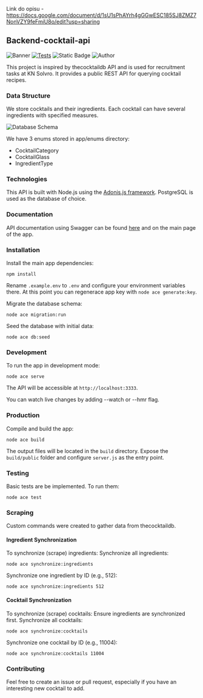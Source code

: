 Link do opisu - https://docs.google.com/document/d/1sU1sPhAYrh4gGGwESC185SJ8ZMZ7NonVZY9feFmiU8o/edit?usp=sharing



## Backend-cocktail-api

![Banner](./banner.png)
[![Tests](https://github.com/Solvro/backend-cocktail-api/actions/workflows/test.yml/badge.svg)](https://github.com/Solvro/backend-cocktail-api/actions/workflows/test.yml)
![Static Badge](https://img.shields.io/badge/version-1.1.0-80B3FF)
![Author](https://img.shields.io/badge/author-Dawid%20Linek-%23274276)


This project is inspired by thecocktaildb API and is used for recruitment tasks at KN Solvro. It provides a public REST API for querying cocktail recipes.

### Data Structure

We store cocktails and their ingredients. Each cocktail can have several ingredients with specified measures.

![Database Schema](./diagram.png)

We have 3 enums stored in app/enums directory:
- CocktailCategory
- CocktailGlass
- IngredientType

### Technologies

This API is built with Node.js using the [Adonis.js framework](https://adonisjs.com/). PostgreSQL is used as the database of choice.

### Documentation

API documentation using Swagger can be found [here](https://cocktails.solvro.pl) and on the main page of the app.

### Installation

Install the main app dependencies:
   ```
   npm install
   ```

Rename `.example.env` to `.env` and configure your environment variables there. At this point you can regenerace app key with `node ace generate:key`.

Migrate the database schema:
   ```
   node ace migration:run
   ```

Seed the database with initial data:
   ```
   node ace db:seed
   ```

### Development

To run the app in development mode:
```
node ace serve
```

The API will be accessible at `http://localhost:3333`.

You can watch live changes by adding --watch or --hmr flag.

### Production

Compile and build the app:
   ```
   node ace build
   ```

The output files will be located in the `build` directory. Expose the `build/public` folder and configure `server.js` as the entry point.

### Testing

Basic tests are be implemented. To run them:
```
node ace test
```

### Scraping

Custom commands were created to gather data from thecocktaildb.

#### Ingredient Synchronization

To synchronize (scrape) ingredients:
Synchronize all ingredients:
  ```
  node ace synchronize:ingredients
  ```
Synchronize one ingredient by ID (e.g., 512):
  ```
  node ace synchronize:ingredients 512
  ```

#### Cocktail Synchronization

To synchronize (scrape) cocktails:
Ensure ingredients are synchronized first.
Synchronize all cocktails:
  ```
  node ace synchronize:cocktails
  ```
Synchronize one cocktail by ID (e.g., 11004):
  ```
  node ace synchronize:cocktails 11004
  ```

### Contributing
Feel free to create an issue or pull request, especially if you have an interesting new cocktail to add.
